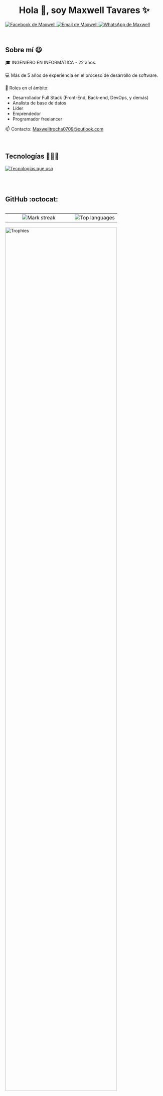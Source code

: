 <h1 align="center">Hola 👋, soy Maxwell Tavares ✨</h1>

<p align="left">
  <a href="https://www.facebook.com/profile.php?id=61561486903862" target="_blank">
    <img src="https://img.shields.io/badge/Facebook-1877F2?style=for-the-badge&logo=facebook&logoColor=white" alt="Facebook de Maxwell" />
  </a>
  <a href="mailto:Maxwelltrocha0709@outlook.com" target="_blank">
    <img src="https://img.shields.io/badge/Gmail-D14836?style=for-the-badge&logo=gmail&logoColor=white" alt="Email de Maxwell" />
  </a>
  <a href="https://wa.me/+18296820160" target="_blank">
  <img src="https://img.shields.io/badge/WhatsApp-25D366?style=for-the-badge&logo=whatsapp&logoColor=white" alt="WhatsApp de Maxwell" />
</a>
</p>
<br>

<h2>Sobre mí 😃</h2>
<p align="left">
  🎓 INGENIERO EN INFORMÁTICA - 22 años.
  <br>
  <br>
  💻 Más de 5 años de experiencia en el proceso de desarrollo de software.
  <br>
  <br>
  📝 Roles en el ámbito:
  <ul>
    <li>Desarrollador Full Stack (Front-End, Back-end, DevOps, y demás)</li>
    <li>Analista de base de datos</li>
    <li>Líder</li>
    <li>Emprendedor</li>
    <li>Programador freelancer</li>
  </ul>
  📫 Contacto: <a href="mailto:Maxwelltrocha0709@outlook.com">Maxwelltrocha0709@outlook.com</a>
</p>
<br>

<h2>Tecnologías 👨🏻‍💻</h2>
<p align="left">
  <a href="https://skillicons.dev">
    <img src="https://skillicons.dev/icons?i=androidstudio,c,cs,cpp,java,php,dart,flutter,py,dotnet,css,html,js,nodejs,mysql,sqlite,firebase,gtk,git,github,docker,materialui,postman,eclipse,vscode,bash,linux,ai,ps&perline=12" alt="Tecnologías que uso" />
  </a>
</p>
<br><br>

<h2>GitHub :octocat:</h2>
<p align="center">
  <table align="left">
    <tr>
      <td align="center" width="60%">
        <img src="https://github-readme-streak-stats.herokuapp.com/?user=MaxwellTav&theme=dark&hide_border=false" alt="Mark streak" />
      </td>
      <td align="center" width="40%">
        <img src="https://github-readme-stats.anuraghazra1.vercel.app/api/top-langs/?username=MaxwellTav&theme=dark&hide_border=false&no-bg=true&no-frame=true&langs_count=10" alt="Top languages" />
      </td>
    </tr>
  </table>
  <div align="left">
    <a href="https://github.com/ryo-ma/github-profile-trophy" title="Go to Source">
      <img src="https://github-profile-trophy.vercel.app/?username=MaxwellTav&theme=radical&row=1&column=7&margin-h=15&margin-w=5&no-bg=true" width="84%" alt="Trophies" />
    </a>
  </div>
</p>

### :exclamation: Technologies in repos:

| Languages | Front-End | Back-End | Soon |
| ------ | ------ | ------ | ------ |
| ![C#](https://img.shields.io/badge/c%23-%23239120.svg?style=for-the-badge&logo=csharp&logoColor=white) | ![](https://img.shields.io/badge/React-20232A?style=for-the-badge&logo=react&logoColor=61DAFB) | ![.Net](https://img.shields.io/badge/.NET-5C2D91?style=for-the-badge&logo=.net&logoColor=white)       | ![NestJS](https://img.shields.io/badge/nestjs-%23E0234E.svg?style=for-the-badge&logo=nestjs&logoColor=white)       |
| ![](https://img.shields.io/badge/TypeScript-007ACC?style=for-the-badge&logo=typescript&logoColor=white) | ![](https://img.shields.io/badge/Next.js-000000?style=for-the-badge&logo=next.js&logoColor=white) | ![MicrosoftSQLServer](https://img.shields.io/badge/Microsoft%20SQL%20Server-CC2927?style=for-the-badge&logo=microsoft%20sql%20server&logoColor=white) | ![MongoDB](https://img.shields.io/badge/MongoDB-%234ea94b.svg?style=for-the-badge&logo=mongodb&logoColor=white)       |
| ![](https://img.shields.io/badge/Dart-0175C2?style=for-the-badge&logo=dart&logoColor=white) | ![](https://img.shields.io/badge/React_Native-20232A?style=for-the-badge&logo=react&logoColor=61DAFB) |        | ![Firebase](https://img.shields.io/badge/firebase-a08021?style=for-the-badge&logo=firebase&logoColor=ffcd34)       |
| ![Python](https://img.shields.io/badge/python-3670A0?style=for-the-badge&logo=python&logoColor=ffdd54) | ![Flutter](https://img.shields.io/badge/Flutter-%2302569B.svg?style=for-the-badge&logo=Flutter&logoColor=white) |        | ![MySQL](https://img.shields.io/badge/mysql-4479A1.svg?style=for-the-badge&logo=mysql&logoColor=white)       |
|  | ![](https://img.shields.io/badge/Tailwind_CSS-38B2AC?style=for-the-badge&logo=tailwind-css&logoColor=white) |        | ![Docker](https://img.shields.io/badge/docker-%230db7ed.svg?style=for-the-badge&logo=docker&logoColor=white)       |

---
